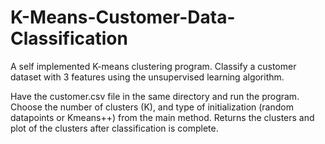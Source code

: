 # K-Means-Customer-Data-Classification
A self implemented K-means clustering program. Classify a customer dataset with 3 features using the unsupervised learning algorithm.

Have the customer.csv file in the same directory and run the program. Choose the number of clusters (K), and type of initialization (random datapoints or Kmeans++) from the main method. Returns the clusters and plot of the clusters after classification is complete.
